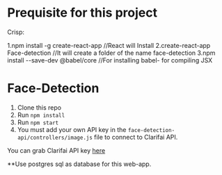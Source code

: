 # Prequisite for this project

Crisp:

1.npm install -g create-react-app //React will Install
2.create-react-app Face-detection //It will create a folder of the name face-detection
3.npm install --save-dev @babel/core //For installing babel- for compiling JSX

# Face-Detection

1. Clone this repo
2. Run `npm install`
3. Run `npm start`
4. You must add your own API key in the `face-detection-api/controllers/image.js` file to connect to Clarifai API.

You can grab Clarifai API key [here](https://www.clarifai.com/)

**Use postgres sql as database for this web-app.
